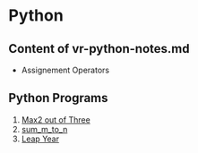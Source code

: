 # Python

## Content of vr-python-notes.md
- Assignement Operators


## Python Programs
1. [Max2 out of Three](Programs/max_2_out_of_2.py)
2. [sum_m_to_n](Programs/sum_m_to_n.py)
3. [Leap Year](Programs/leap_year.ipynb)
